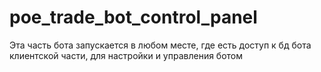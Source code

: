 # poe_trade_bot_control_panel
Эта часть бота запускается в любом месте, где есть доступ к бд бота клиентской части, для настройки и управления ботом
